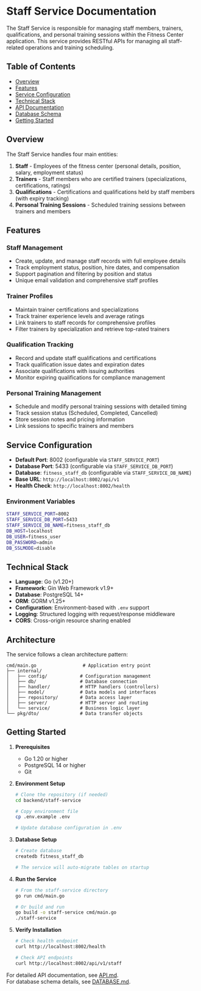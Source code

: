 # Staff Service Documentation

The Staff Service is responsible for managing staff members, trainers, qualifications, and personal training sessions within the Fitness Center application. This service provides RESTful APIs for managing all staff-related operations and training scheduling.

## Table of Contents

- [Overview](#overview)
- [Features](#features)
- [Service Configuration](#service-configuration)
- [Technical Stack](#technical-stack)
- [API Documentation](API.md)
- [Database Schema](DATABASE.md)
- [Getting Started](#getting-started)

## Overview

The Staff Service handles four main entities:

1. **Staff** - Employees of the fitness center (personal details, position, salary, employment status)
2. **Trainers** - Staff members who are certified trainers (specializations, certifications, ratings)
3. **Qualifications** - Certifications and qualifications held by staff members (with expiry tracking)
4. **Personal Training Sessions** - Scheduled training sessions between trainers and members

## Features

### Staff Management
- Create, update, and manage staff records with full employee details
- Track employment status, position, hire dates, and compensation
- Support pagination and filtering by position and status
- Unique email validation and comprehensive staff profiles

### Trainer Profiles
- Maintain trainer certifications and specializations
- Track trainer experience levels and average ratings
- Link trainers to staff records for comprehensive profiles
- Filter trainers by specialization and retrieve top-rated trainers

### Qualification Tracking
- Record and update staff qualifications and certifications
- Track qualification issue dates and expiration dates
- Associate qualifications with issuing authorities
- Monitor expiring qualifications for compliance management

### Personal Training Management
- Schedule and modify personal training sessions with detailed timing
- Track session status (Scheduled, Completed, Cancelled)
- Store session notes and pricing information
- Link sessions to specific trainers and members

## Service Configuration

- **Default Port**: 8002 (configurable via `STAFF_SERVICE_PORT`)
- **Database Port**: 5433 (configurable via `STAFF_SERVICE_DB_PORT`)
- **Database**: `fitness_staff_db` (configurable via `STAFF_SERVICE_DB_NAME`)
- **Base URL**: `http://localhost:8002/api/v1`
- **Health Check**: `http://localhost:8002/health`

### Environment Variables

```bash
STAFF_SERVICE_PORT=8002
STAFF_SERVICE_DB_PORT=5433
STAFF_SERVICE_DB_NAME=fitness_staff_db
DB_HOST=localhost
DB_USER=fitness_user
DB_PASSWORD=admin
DB_SSLMODE=disable
```

## Technical Stack

- **Language**: Go (v1.20+)
- **Framework**: Gin Web Framework v1.9+
- **Database**: PostgreSQL 14+
- **ORM**: GORM v1.25+
- **Configuration**: Environment-based with `.env` support
- **Logging**: Structured logging with request/response middleware
- **CORS**: Cross-origin resource sharing enabled

## Architecture

The service follows a clean architecture pattern:

```
cmd/main.go                 # Application entry point
├── internal/
│   ├── config/            # Configuration management
│   ├── db/                # Database connection
│   ├── handler/           # HTTP handlers (controllers)
│   ├── model/             # Data models and interfaces
│   ├── repository/        # Data access layer
│   ├── server/            # HTTP server and routing
│   └── service/           # Business logic layer
└── pkg/dto/               # Data transfer objects
```

## Getting Started

1. **Prerequisites**
   - Go 1.20 or higher
   - PostgreSQL 14 or higher
   - Git

2. **Environment Setup**
   ```bash
   # Clone the repository (if needed)
   cd backend/staff-service
   
   # Copy environment file
   cp .env.example .env
   
   # Update database configuration in .env
   ```

3. **Database Setup**
   ```bash
   # Create database
   createdb fitness_staff_db
   
   # The service will auto-migrate tables on startup
   ```

4. **Run the Service**
   ```bash
   # From the staff-service directory
   go run cmd/main.go
   
   # Or build and run
   go build -o staff-service cmd/main.go
   ./staff-service
   ```

5. **Verify Installation**
   ```bash
   # Check health endpoint
   curl http://localhost:8002/health
   
   # Check API endpoints
   curl http://localhost:8002/api/v1/staff
   ```

For detailed API documentation, see [API.md](API.md).  
For database schema details, see [DATABASE.md](DATABASE.md).
